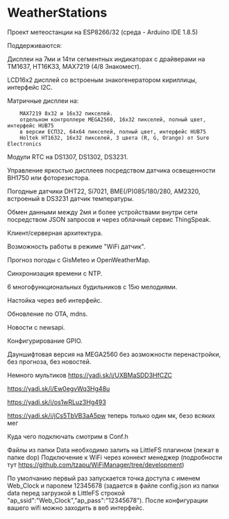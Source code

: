 # WeatherStations

Проект метеостанции на ESP8266/32 (среда - Arduino IDE 1.8.5)

Поддерживаются:

Дисплеи на 7ми и 14ти сегментных индикаторах с драйверами на TM1637, HT16K33, MAX7219 (4/8 Знакомест).

LCD16х2 дисплей со встроеным знакогенератором кириллицы, интерфейс  I2C.

Матричные дисплеи на:
        
        MAX7219 8х32 и 16х32 пикселей.
        отдельном контроллере MEGA2560, 16х32 пикселей, полный цвет, интерфейс HUB75
        в версии ЕСП32, 64х64 пикселей, полный цвет, интерфейс HUB75 
        Holtek HT1632, 16х32 пикселей, 3 цвета (R, G, Orange) от Sure Electronics

Модули RTC на DS1307, DS1302, DS3231.

Управление яркостью дисплеев посредством датчика освещенности ВН1750 или фоторезистора.

Погодные датчики DHT22, Si7021, BME(/P)085/180/280, AM2320, вcтроеный в DS3231 датчик температуры.

Обмен данными между 2мя и более устройствами внутри сети посредством JSON запросов и через облачный сервис ThingSpeak.

Клиент/серверная архитектура.

Возможность работы в режиме "WiFi датчик".

Прогноз погоды с GisMeteo и OpenWeatherMap.

Синхронизация времени с NTP.

6 многофункциональных будильников с 15ю мелодиями.

Настойка через веб интерфейс.

Обновление по OTA, mdns.

Новости с newsapi.

Конфигурирование GPIO.

Дауншифтовая версия на MEGA2560 без аозможности перенастройки, без прогноза, без новостей.

Немного мультиков
https://yadi.sk/i/UXBMaSDD3HfCZC

https://yadi.sk/i/Ew0egvWq3Hg48u

https://yadi.sk/i/os1wRLuz3Hg493

https://yadi.sk/i/jCs5TbVB3aA5pw теперь только один мк, безо всяких мег

Куда чего подключать смотрим в Conf.h

Файлы из папки Data необходимо залить на LittleFS плагином (лежат в  папке dop)
Подключение к WiFi через коннект менеджер (подробности тут https://github.com/tzapu/WiFiManager/tree/development)

По умолчанию первый раз запускается точка доступа с именем  Web_Clock и паролем 12345678 (задается в файле config.json из папки data перед загрузкой в LittleFS строкой  "ap_ssid":"Web_Clock","ap_pass":"12345678"). После конфигурации вашего wifi можно заходить в веб интерфейс.
